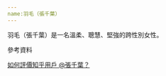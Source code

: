 ```yaml
---
name:羽毛（張千葉）
---
```


羽毛（張千葉）是一名溫柔、聰慧、堅強的跨性別女性。

參考資料

[如何評價知乎用戶 @張千葉？](https://www.zhihu.com/question/284818437)
